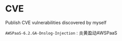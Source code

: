# CVE
Publish CVE vulnerabilities discovered by myself

`AWSPaaS-6.2.GA-Dnslog-Injection：`炎黄盈动AWSPaaS
